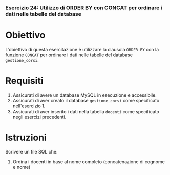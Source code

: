 ### Esercizio 24: Utilizzo di ORDER BY con CONCAT per ordinare i dati nelle tabelle del database

# Obiettivo
L'obiettivo di questa esercitazione è utilizzare la clausola `ORDER BY` con la funzione `CONCAT` per ordinare i dati nelle tabelle del database `gestione_corsi`.

# Requisiti
1. Assicurati di avere un database MySQL in esecuzione e accessibile.
2. Assicurati di aver creato il database `gestione_corsi` come specificato nell'esercizio 1.
3. Assicurati di aver inserito i dati nella tabella `docenti` come specificato negli esercizi precedenti.

# Istruzioni
Scrivere un file SQL che:
1. Ordina i docenti in base al nome completo (concatenazione di cognome e nome)